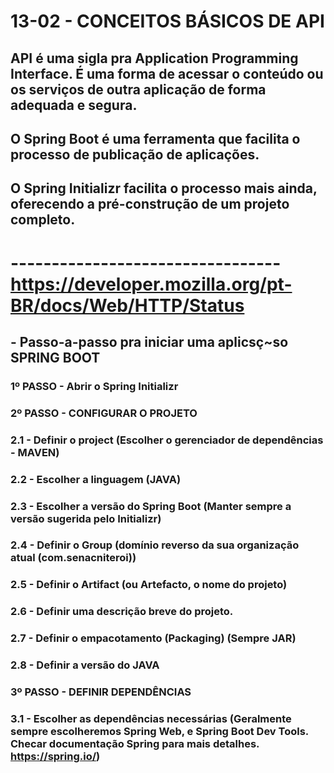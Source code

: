 # 13-02 - CONCEITOS BÁSICOS DE API

## API é uma sigla pra Application Programming Interface. É uma forma de acessar o conteúdo ou os serviços de outra aplicação de forma adequada e segura. 

## O Spring Boot é uma ferramenta que facilita o processo de publicação de aplicações.

## O Spring Initializr facilita o processo mais ainda, oferecendo a pré-construção de um projeto completo.

# --------------------------------- https://developer.mozilla.org/pt-BR/docs/Web/HTTP/Status

## - Passo-a-passo pra iniciar uma aplicsç~so SPRING BOOT


### 1º PASSO - Abrir o Spring Initializr

### 2º PASSO - CONFIGURAR O PROJETO

### 2.1 - Definir o project (Escolher o gerenciador de dependências - MAVEN)

### 2.2 - Escolher a linguagem (JAVA)

### 2.3 - Escolher a versão do Spring Boot (Manter sempre a versão sugerida pelo Initializr)

### 2.4 - Definir o Group (domínio reverso da sua organização atual (com.senacniteroi))

### 2.5 - Definir o Artifact (ou Artefacto, o nome do projeto)

### 2.6 - Definir uma descrição breve do projeto.

### 2.7 - Definir o empacotamento (Packaging) (Sempre JAR)

### 2.8 - Definir a versão do JAVA

### 3º PASSO - DEFINIR DEPENDÊNCIAS

### 3.1 - Escolher as dependências necessárias (Geralmente sempre escolheremos Spring Web, e Spring Boot Dev Tools. Checar documentação Spring para mais detalhes. https://spring.io/)